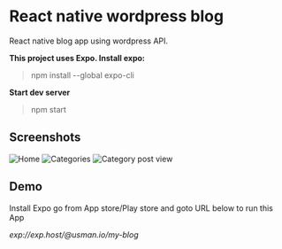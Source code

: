 # React native wordpress blog

React native blog app using wordpress API.

**This project uses Expo. Install expo:**

> npm install --global expo-cli

**Start dev server**

> npm start

## Screenshots

![Home](http://usman.sagri.co.in/github/my-blog/Home.jpeg)
![Categories](http://usman.sagri.co.in/github/my-blog/Categories.jpg)
![Category post view](http://usman.sagri.co.in/github/my-blog/Category-post-view.jpeg)

## Demo

Install Expo go from App store/Play store and goto URL below to run this App

_exp://exp.host/@usman.io/my-blog_
